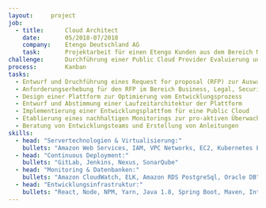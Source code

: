 ```yaml
---
layout:     project
job:
  - title:      Cloud Architect
    date:       05/2018-07/2018
    company:    Etengo Deutschland AG
    task:       Projektarbeit für einen Etengo Kunden aus dem Bereich Multimedia  
challenge:      Durchführung einer Public Cloud Provider Evaluierung und Erstellung einer cloudbasierten Architektur. 
process:        Kanban
tasks:
  - Entwurf und Druchführung eines Request for proposal (RFP) zur Auswahl eines geeigneten Public Cloud Providers
  - Anforderungserhebung für den RFP im Bereich Business, Legal, Security, Operations, Business Intelligence und Architektur
  - Design einer Plattform zur Optimierung vom Entwicklungsprozess    
  - Entwurf und Abstimmung einer Laufzeitarchitektur der Plattform   
  - Implementierung einer Entwicklungsplattfom für eine Public Cloud  
  - Etablierung eines nachhaltigen Monitorings zur pro-aktiven Überwachung der Systemlandschaft 
  - Beratung von Entwicklungsteams und Erstellung von Anleitungen 
skills:
  - head: "Servertechnologien & Virtualisierung:"
    bullets: "Amazon Web Services, IAM, VPC Networks, EC2, Kubernetes Engine, Docker"
  - head: "Continuous Deployment:"
    bullets: "GitLab, Jenkins, Nexus, SonarQube"  
  - head: "Monitoring & Datenbanken:"
    bullets: "Amazon CloudWatch, ELK, Amazon RDS PostgreSql, Oracle DB"
  - head: "Entwicklungsinfrastruktur:"
    bullets: "React, Node, NPM, Yarn, Java 1.8, Spring Boot, Maven, IntelliJ IDEA"
---
```

